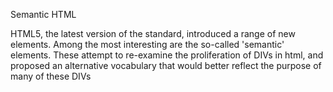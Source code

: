 Semantic HTML

HTML5, the latest version of the standard, introduced a range of new elements. Among the most interesting are the so-called 'semantic' elements. These attempt to re-examine the proliferation of DIVs in html, and proposed an alternative vocabulary that would better reflect the purpose of many of these DIVs
